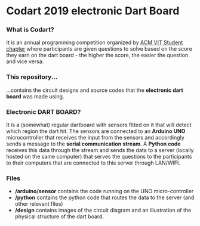 # Codart 2019 electronic Dart Board

<h3>What is Codart?</h3>  
It is an annual programming competition organized by <a href="https://acmvit.in">ACM VIT Student chapter</a> where participants are given questions to solve based on the score they earn on the dart board - the higher the score, the easier the question and vice versa.  
<br/>  
<h3>This repository...</h3>  
...contains the circuit designs and source codes that the <b>electronic dart board</b> was made using.  
<br/>  
<h3>Electronic DART BOARD?</h3>  
It is a (somewhat) regular dartboard with sensors fitted on it that will detect which region the dart hit. The sensors are connected to an <b>Arduino UNO</b> microcontroller that receives the input from the sensors and accordingly sends a message to the <b>serial communication stream</b>. A <b>Python code</b> receives this data through the stream and sends the data to a server (locally hosted on the same computer) that serves the questions to the participants to their computers that are connected to this server through LAN/WIFI.  
<br/>  
<h3>Files</h3>
<ul>
  <li> <b>/arduino/sensor</b> contains the code running on the UNO micro-controller</li>
  <li> <b>/python</b> contains the python code that routes the data to the server (and other relevant files)</li>
  <li> <b>/design</b> contains images of the circuit diagram and an illustration of the physical structure of the dart board.</li>
</ul>
